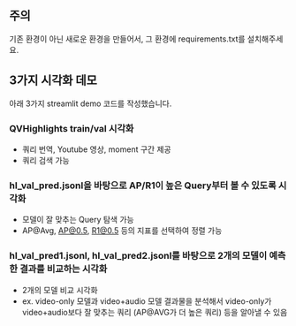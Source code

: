 ## 주의
기존 환경이 아닌 새로운 환경을 만들어서, 그 환경에 requirements.txt를 설치해주세요.

## 3가지 시각화 데모
아래 3가지 streamlit demo 코드를 작성했습니다.
### QVHighlights train/val 시각화
- 쿼리 번역, Youtube 영상, moment 구간 제공
- 쿼리 검색 가능
### hl_val_pred.jsonl을 바탕으로 AP/R1이 높은 Query부터 볼 수 있도록 시각화
- 모델이 잘 맞추는 Query 탐색 가능
- AP@Avg, AP@0.5, R1@0.5 등의 지표를 선택하여 정렬 가능
### hl_val_pred1.jsonl, hl_val_pred2.jsonl를 바탕으로 2개의 모델이 예측한 결과를 비교하는 시각화
- 2개의 모델 비교 시각화
- ex. video-only 모델과 video+audio 모델 결과물을 분석해서 video-only가 video+audio보다 잘 맞추는 쿼리 (AP@AVG가 더 높은 쿼리) 등을 알아낼 수 있음